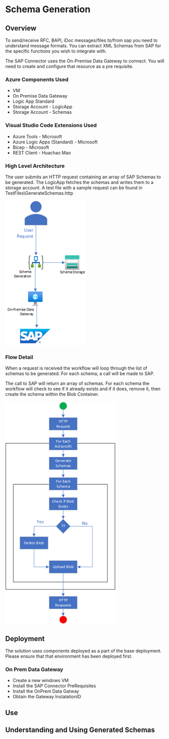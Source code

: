 # Schema Generation

## Overview
To send/receive RFC, BAPI, iDoc messages/files to/from sap you need to understand message formats.  You can extract XML Schemas from SAP for the specific functions you wish to integrate with.

The SAP Connector uses the On-Premise Data Gateway to connect.  You will need to create and configure that resource as a pre requisite.

### Azure Components Used
- VM
- On Premise Data Gateway
- Logic App Standard
- Storage Account - LogicApp
- Storage Account - Schemas

### Visual Studio Code Extensions Used
- Azure Tools - Microsoft
- Azure Logic Apps (Standard) - Microsoft
- Bicep - Microsoft
- REST Client - Huachao Mao

### High Level Architecture

The user submits an HTTP request containing an array of SAP Schemas to be generated.  The LogicApp fetches the schemas and writes them to a storage account.  A test file with a sample request can be found in TestFiles\GenerateSchemas.http

![](images/GenerateSchemaOverview.png)


### Flow Detail

When a request is received the workflow will loop through the list of schemas to be generated.  For each schema, a call will be made to SAP.

The call to SAP will return an array of schemas.  For each schema the workflow will check to see if it already exists and if it does, remove it, then create the schema within the Blob Container.

![](images/GenerateSchemaFlowDetail.png)

## Deployment
The solution uses components deployed as a part of the base deployment.  Please ensure that that environment has been deployed first.


### On Prem Data Gateway
- Create a new windows VM
- Install the SAP Connector PreRequisites
- Install the OnPrem Data Gatway
- Obtain the Gateway InstalationID


## Use

## Understanding and Using Generated Schemas